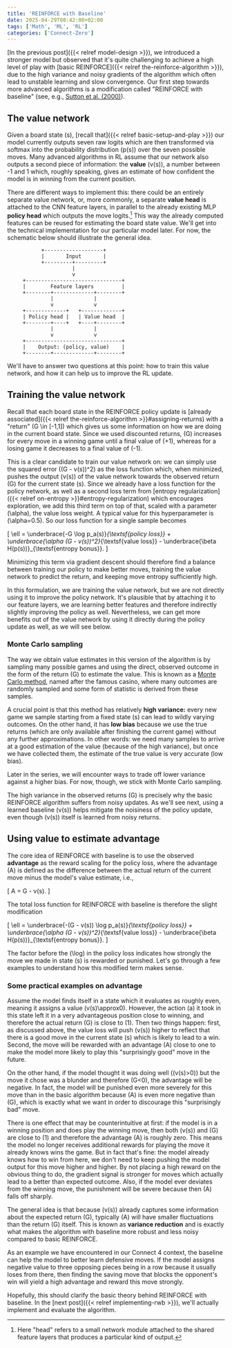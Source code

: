 ```yaml
---
title: 'REINFORCE with Baseline'
date: 2025-04-29T08:42:00+02:00
tags: ['Math', 'ML', 'RL']
categories: ['Connect-Zero']
---
```


[In the previous post]({{< relref model-design >}}), we introduced a stronger model
but observed that it's quite challenging to achieve
a high level of play with [basic REINFORCE]({{< relref the-reinforce-algorithm >}}),
due to the high variance and noisy gradients of the algorithm which often lead to unstable
learning and slow convergence.
Our first step towards more advanced algorithms is a modification called
"REINFORCE with baseline" (see, e.g.,
[Sutton et al. (2000)](https://proceedings.neurips.cc/paper_files/paper/1999/file/464d828b85b0bed98e80ade0a5c43b0f-Paper.pdf)).

## The value network

Given a board state \(s\), [recall that]({{< relref basic-setup-and-play >}}) our model
currently outputs seven raw logits which are then
transformed via softmax into the probability distribution \(p(s)\) over the seven possible
moves. Many advanced algorithms in RL assume that our network also outputs
a second piece of information: the **value** \(v(s)\), a number between -1 and 1 which,
roughly speaking, gives an estimate of how confident the model is in winning from the
current position.

There are different ways to implement this: there could be an entirely separate value
network, or, more commonly, a separate **value head** is attached to the CNN feature layers,
in parallel to the already existing MLP **policy head** which outputs the move logits.[^3]
This way the already computed
features can be reused for estimating the board state value. We'll get into the
technical implementation for our particular model later. For now, the schematic below
should illustrate the general idea.

[^3]: Here "head" refers to a small network module attached to the shared
feature layers that produces a particular kind of output.

```goat {caption="Schematic of two 'heads', one for policy and one for value, being attached to the same base feature layers."}
           +-------------------+
           |       Input       |
           +---------+---------+
                     |
                     v
     +-------------------------------+
     |        Feature layers         |
     +--------+-------------+--------+
              |             |
              v             v
     +-------------+   +-------------+
     | Policy head |   | Value head  |
     +--------+----+   +----+--------+
              |             |
              v             v
     +-------------------------------+
     |    Output: (policy, value)    |
     +--------+-------------+--------+
```


We'll have to answer two questions at this point: how to train this value network,
and how it can help us to improve the RL update.

## Training the value network

Recall that each board state in the REINFORCE policy update is
[already associated]({{< relref the-reinforce-algorithm >}}#assigning-returns)
with a "return" \(G \in [-1,1]\) which gives us some information on how we are doing in
the current board state. Since we used discounted returns, \(G\) increases for
every move in a winning game until a final value of \(+1\), whereas for a losing game
it decreases to a final value of \(-1\).

This is a clear candidate to train our value network on: we can simply use the squared
error \((G - v(s))^2\) as the loss function which, when minimized,
pushes the output \(v(s)\) of the
value network towards the observed return \(G\) for the current state \(s\).
Since we already have a loss function for the policy network,
as well as a second loss term from
[entropy regularization]({{< relref on-entropy >}}#entropy-regularization) which
encourages exploration,
we add this third
term on top of that, scaled with a parameter \(\alpha\), the value loss weight.
A typical value for this hyperparameter is \(\alpha=0.5\).
So our loss function for a single sample becomes

\[
    \ell = \underbrace{-G \log p_a(s)}_{\textsf{policy loss}}
    + \underbrace{\alpha (G - v(s))^2}_{\textsf{value loss}}
    - \underbrace{\beta H(p(s))}_{\textsf{entropy bonus}}.
\]

Minimizing this term via gradient descent should therefore find a balance between
training our policy to make better moves, training the value network to predict the return,
and keeping move entropy sufficiently high.

In this formulation, we are training the value network, but we are not directly using it
to improve the policy network. It's plausible that by attaching it to our feature layers,
we are learning better features and therefore indirectly
slightly improving the policy as well. Nevertheless, we can get more benefits out of the
value network by using it directly during the policy update as well, as we will see below.

### Monte Carlo sampling

The way we obtain value estimates in this version of the algorithm is by sampling many
possible games and using the direct, observed outcome in the form of the return \(G\)
to estimate the value. This is known as a
[Monte Carlo method](https://en.wikipedia.org/wiki/Monte_Carlo_method), named after the
famous casino, where many outcomes are randomly sampled and some form of statistic is
derived from these samples.

A crucial point is that this method has relatively **high variance:**
every new game we sample starting from a fixed state \(s\) can lead to wildly
varying outcomes.
On the other hand, it has **low bias** because we use the true returns (which are only
available after finishing the current game) without any further approximations.
In other words: we need many samples to arrive at a good estimation
of the value (because of the high variance), but once we have collected them, the
estimate of the true value is very accurate (low bias).

Later in the series, we will encounter ways to trade off lower variance against a higher
bias. For now, though, we stick with Monte Carlo sampling.

The high variance in the observed returns \(G\)
is precisely why the basic REINFORCE algorithm suffers from noisy updates.
As we'll see next, using a learned baseline \(v(s)\)
helps mitigate the noisiness of the policy update, even though \(v(s)\)
itself is learned from noisy returns.


## Using value to estimate advantage

The core idea of REINFORCE with baseline is to use the observed **advantage** as the
reward scaling for the policy loss, where the advantage \(A\) is defined as the difference
between the actual return of the current move minus the model's value estimate, i.e.,

\[
    A = G - v(s).
\]

The total loss function for REINFORCE with baseline is therefore the slight modification

\[
    \ell = \underbrace{-(G - v(s)) \log p_a(s)}_{\textsf{policy loss}}
    + \underbrace{\alpha (G - v(s))^2}_{\textsf{value loss}}
    - \underbrace{\beta H(p(s))}_{\textsf{entropy bonus}}.
\]

The factor before the \(\log\) in the policy loss indicates how strongly
the move we made in state \(s\) is rewarded or punished. Let's go through a few examples
to understand how this modified term makes sense.

### Some practical examples on advantage

Assume the model finds itself in a state which it evaluates as roughly even, meaning
it assigns a value \(v(s)\approx0\).
However, the action \(a\) it took in this state left it in a very advantageous position
close to winning, and therefore the actual return \(G\) is close to \(1\).
Then two things happen: first, as discussed above, the value loss will push \(v(s)\)
higher to reflect that there is a good move in the current state \(s\) which is likely
to lead to a win. Second, the move will be rewarded with an advantage \(A\) close to
one to make the model more likely to play this "surprisingly good" move in the future.

On the other hand, if the model thought it was doing well (\(v(s)>0\)) but the move
it chose was a blunder and therefore \(G<0\), the advantage will be negative. In fact,
the model will be punished even more severely for this move than in the basic algorithm
because \(A\) is even more negative than \(G\), which is exactly what we want in order to
discourage this "surprisingly bad" move.

There is one effect that may be counterintuitive at first: if the model is in
a winning position and does play the winning move, then both \(v(s)\) and \(G\)
are close to \(1\) and therefore the advantage \(A\) is roughly zero. This means the
model no longer receives additional rewards for playing the move it already knows wins
the game. But in fact that's fine: the model already knows how to win from here, we
don't need to keep pushing the model output for this move higher and higher. By not
placing a high reward on the obvious thing to do, the gradient signal is stronger
for moves which actually lead to a better than expected outcome.
Also, if the model ever deviates from the winning move, the punishment will be severe
because then \(A\) falls off sharply.

The general idea is that because \(v(s)\) already captures some information about the
expected return
\(G\), typically \(A\) will have smaller fluctuations than the return \(G\) itself.
This is known as **variance reduction** and is exactly what makes the algorithm with
baseline more robust and less noisy compared to basic REINFORCE.

As an example we have encountered in our Connect 4 context, the baseline can help the
model to better learn defensive moves. If the model assigns negative value to three opposing
pieces being in a row because it usually loses from there, then finding the saving move
that blocks the opponent's win will yield a high advantage and reward this move strongly.

Hopefully, this should clarify the basic theory behind REINFORCE with baseline.
In the [next post]({{< relref implementing-rwb >}}), we'll actually implement and evaluate
the algorithm.
